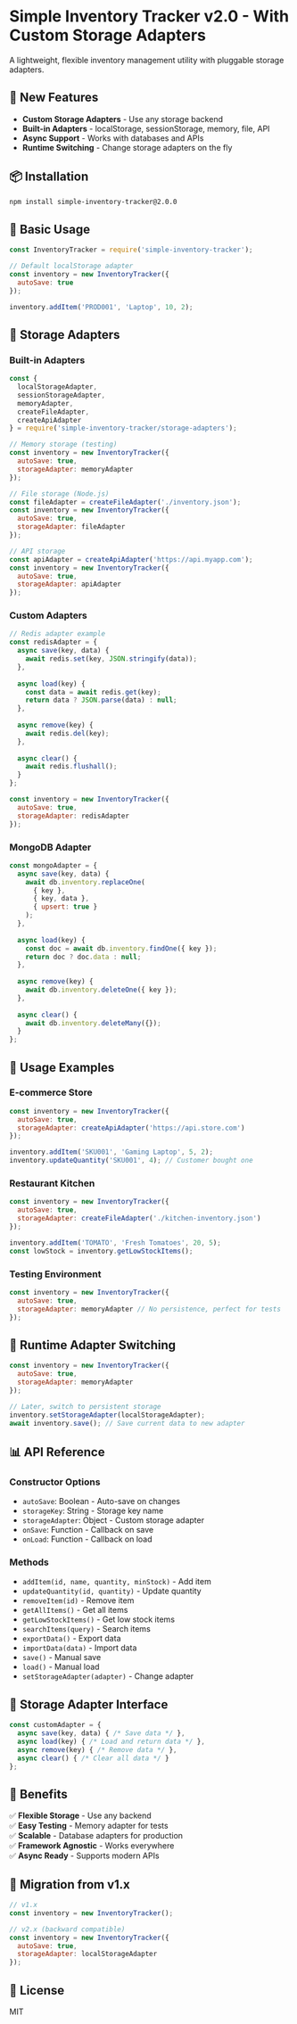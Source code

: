 # Simple Inventory Tracker v2.0 - With Custom Storage Adapters

A lightweight, flexible inventory management utility with pluggable storage adapters.

## 🚀 New Features

- **Custom Storage Adapters** - Use any storage backend
- **Built-in Adapters** - localStorage, sessionStorage, memory, file, API
- **Async Support** - Works with databases and APIs
- **Runtime Switching** - Change storage adapters on the fly

## 📦 Installation

```bash
npm install simple-inventory-tracker@2.0.0
```

## 🔧 Basic Usage

```javascript
const InventoryTracker = require('simple-inventory-tracker');

// Default localStorage adapter
const inventory = new InventoryTracker({
  autoSave: true
});

inventory.addItem('PROD001', 'Laptop', 10, 2);
```

## 🔌 Storage Adapters

### Built-in Adapters

```javascript
const { 
  localStorageAdapter, 
  sessionStorageAdapter, 
  memoryAdapter,
  createFileAdapter,
  createApiAdapter 
} = require('simple-inventory-tracker/storage-adapters');

// Memory storage (testing)
const inventory = new InventoryTracker({
  autoSave: true,
  storageAdapter: memoryAdapter
});

// File storage (Node.js)
const fileAdapter = createFileAdapter('./inventory.json');
const inventory = new InventoryTracker({
  autoSave: true,
  storageAdapter: fileAdapter
});

// API storage
const apiAdapter = createApiAdapter('https://api.myapp.com');
const inventory = new InventoryTracker({
  autoSave: true,
  storageAdapter: apiAdapter
});
```

### Custom Adapters

```javascript
// Redis adapter example
const redisAdapter = {
  async save(key, data) {
    await redis.set(key, JSON.stringify(data));
  },
  
  async load(key) {
    const data = await redis.get(key);
    return data ? JSON.parse(data) : null;
  },
  
  async remove(key) {
    await redis.del(key);
  },
  
  async clear() {
    await redis.flushall();
  }
};

const inventory = new InventoryTracker({
  autoSave: true,
  storageAdapter: redisAdapter
});
```

### MongoDB Adapter

```javascript
const mongoAdapter = {
  async save(key, data) {
    await db.inventory.replaceOne(
      { key }, 
      { key, data }, 
      { upsert: true }
    );
  },
  
  async load(key) {
    const doc = await db.inventory.findOne({ key });
    return doc ? doc.data : null;
  },
  
  async remove(key) {
    await db.inventory.deleteOne({ key });
  },
  
  async clear() {
    await db.inventory.deleteMany({});
  }
};
```

## 🎯 Usage Examples

### E-commerce Store
```javascript
const inventory = new InventoryTracker({
  autoSave: true,
  storageAdapter: createApiAdapter('https://api.store.com')
});

inventory.addItem('SKU001', 'Gaming Laptop', 5, 2);
inventory.updateQuantity('SKU001', 4); // Customer bought one
```

### Restaurant Kitchen
```javascript
const inventory = new InventoryTracker({
  autoSave: true,
  storageAdapter: createFileAdapter('./kitchen-inventory.json')
});

inventory.addItem('TOMATO', 'Fresh Tomatoes', 20, 5);
const lowStock = inventory.getLowStockItems();
```

### Testing Environment
```javascript
const inventory = new InventoryTracker({
  autoSave: true,
  storageAdapter: memoryAdapter // No persistence, perfect for tests
});
```

## 🔄 Runtime Adapter Switching

```javascript
const inventory = new InventoryTracker({
  autoSave: true,
  storageAdapter: memoryAdapter
});

// Later, switch to persistent storage
inventory.setStorageAdapter(localStorageAdapter);
await inventory.save(); // Save current data to new adapter
```

## 📊 API Reference

### Constructor Options
- `autoSave`: Boolean - Auto-save on changes
- `storageKey`: String - Storage key name
- `storageAdapter`: Object - Custom storage adapter
- `onSave`: Function - Callback on save
- `onLoad`: Function - Callback on load

### Methods
- `addItem(id, name, quantity, minStock)` - Add item
- `updateQuantity(id, quantity)` - Update quantity
- `removeItem(id)` - Remove item
- `getAllItems()` - Get all items
- `getLowStockItems()` - Get low stock items
- `searchItems(query)` - Search items
- `exportData()` - Export data
- `importData(data)` - Import data
- `save()` - Manual save
- `load()` - Manual load
- `setStorageAdapter(adapter)` - Change adapter

## 🔧 Storage Adapter Interface

```javascript
const customAdapter = {
  async save(key, data) { /* Save data */ },
  async load(key) { /* Load and return data */ },
  async remove(key) { /* Remove data */ },
  async clear() { /* Clear all data */ }
};
```

## 🎯 Benefits

✅ **Flexible Storage** - Use any backend  
✅ **Easy Testing** - Memory adapter for tests  
✅ **Scalable** - Database adapters for production  
✅ **Framework Agnostic** - Works everywhere  
✅ **Async Ready** - Supports modern APIs  

## 📝 Migration from v1.x

```javascript
// v1.x
const inventory = new InventoryTracker();

// v2.x (backward compatible)
const inventory = new InventoryTracker({
  autoSave: true,
  storageAdapter: localStorageAdapter
});
```

## 📄 License

MIT